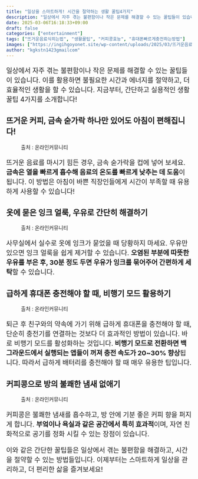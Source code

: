 ```yaml
---
title: "일상을 스마트하게! 시간을 절약하는 생활 꿀팁4가지"
description: "일상에서 자주 겪는 불편함이나 작은 문제를 해결할 수 있는 꿀팁들이 있습니다. 이를 활용하면 불필요한 시간과 에너지를 절약하고, 더 효율적인 생활을 할 수 있습니다. 지금부터, 간단하고 실용적인 생활 꿀팁 4가지를 소개합니다!"
date: 2025-03-06T16:18:33+09:00
draft: false
categories: ["entertainment"]
tags: ["뜨거운음료식히는법", "생활꿀팁", "커피콩효능", "휴대폰빠르게충전하는방법"]
images: ["https://ingihgoyonet.site/wp-content/uploads/2025/03/뜨거운음료식히기-1024x687.webp", "https://ingihgoyonet.site/wp-content/uploads/2025/03/우유꿀팁-1024x683.jpeg", "https://ingihgoyonet.site/wp-content/uploads/2025/03/폰빠르게충전-1024x683.webp", "https://ingihgoyonet.site/wp-content/uploads/2025/03/커피콩활용-1024x683.webp"]
author: "kgkstn1423gmailcom"
---
```


<p style="font-size:18px">일상에서 자주 겪는 불편함이나 작은 문제를 해결할 수 있는 꿀팁들이 있습니다. 이를 활용하면 불필요한 시간과 에너지를 절약하고, 더 효율적인 생활을 할 수 있습니다. 지금부터, 간단하고 실용적인 생활 꿀팁 4가지를 소개합니다!</p> <h2 >뜨거운 커피, 금속 숟가락 하나만 있어도 아침이 편해집니다!</h2> <figure ><img src="https://ingihgoyonet.site/wp-content/uploads/2025/03/뜨거운음료식히기-1024x687.webp" alt="" style="aspect-ratio:16/9;object-fit:cover"/><figcaption >출처 : 온라인커뮤니티</figcaption></figure> <p style="font-size:18px">뜨거운 음료를 마시기 힘든 경우, 금속 숟가락을 컵에 넣어 보세요.<strong> 금속은 열을 빠르게 흡수해 음료의 온도를 빠르게 낮추는 데 도움</strong>이 됩니다. 이 방법은 아침이 바쁜 직장인들에게 시간이 부족할 때 유용하게 사용할 수 있습니다!</p> <h2 >옷에 묻은 잉크 얼룩, 우유로 간단히 해결하기</h2> <figure ><img src="https://ingihgoyonet.site/wp-content/uploads/2025/03/우유꿀팁-1024x683.jpeg" alt="" style="aspect-ratio:16/9;object-fit:cover"/><figcaption >출처 : 온라인커뮤니티</figcaption></figure> <p style="font-size:18px">사무실에서 실수로 옷에 잉크가 묻었을 때 당황하지 마세요. 우유만 있으면 잉크 얼룩을 쉽게 제거할 수 있습니다. <strong>오염된 부분에 따뜻한 우유를 부은 후, 30분 정도 두면 우유가 잉크를 묶어주어 간편하게 세탁</strong>할 수 있습니다.</p> <h2 >급하게 휴대폰 충전해야 할 때, 비행기 모드 활용하기</h2> <figure ><img src="https://ingihgoyonet.site/wp-content/uploads/2025/03/폰빠르게충전-1024x683.webp" alt="" style="aspect-ratio:16/9;object-fit:cover"/><figcaption >출처 : 온라인커뮤니티</figcaption></figure> <p style="font-size:18px">퇴근 후 친구와의 약속에 가기 위해 급하게 휴대폰을 충전해야 할 때, 단순히 충전기를 연결하는 것보다 더 효과적인 방법이 있습니다. 바로 비행기 모드를 활성화하는 것입니다.<strong> 비행기 모드로 전환하면 백그라운드에서 실행되는 앱들이 꺼져 충전 속도가 20~30% 향상</strong>됩니다. 따라서 급하게 배터리를 충전해야 할 때 매우 유용한 팁입니다.</p> <h2 >커피콩으로 방의 불쾌한 냄새 없애기</h2> <figure ><img src="https://ingihgoyonet.site/wp-content/uploads/2025/03/커피콩활용-1024x683.webp" alt="" style="aspect-ratio:16/9;object-fit:cover"/><figcaption >출처 : 온라인커뮤니티</figcaption></figure> <p style="font-size:18px">커피콩은 불쾌한 냄새를 흡수하고, 방 안에 기분 좋은 커피 향을 퍼지게 합니다. <strong>부엌이나 욕실과 같은 공간에서 특히 효과적</strong>이며, 자연 친화적으로 공기를 정화 시킬 수 있는 장점이 있습니다.</p> <p style="font-size:18px">이와 같은 간단한 꿀팁들은 일상에서 겪는 불편함을 해결하고, 시간을 절약할 수 있는 방법들입니다. 이제부터는 스마트하게 일상을 관리하고, 더 편리한 삶을 즐겨보세요!</p>